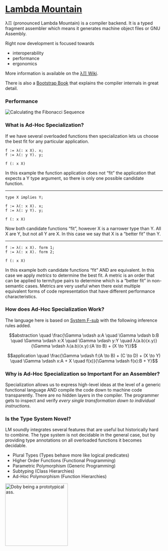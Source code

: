 # [Lambda Mountain](https://github.com/andrew-johnson-4/-/wiki)

λ☶ (pronounced Lambda Mountain) is a compiler backend.
It is a typed fragment assembler which means it generates machine object files or GNU Assembly.

Right now development is focused towards
* interoperability
* performance
* ergonomics

More information is available on the [λ☶ Wiki](https://github.com/andrew-johnson-4/-/wiki).

There is also a [Bootstrap Book](https://github.com/andrew-johnson-4/BootstrapBook) that explains the compiler internals in great detail.

### Performance

![Calculating the Fibonacci Sequence](https://raw.githubusercontent.com/andrew-johnson-4/-/master/benchmarks/fibonacci.svg)

### What is Ad-Hoc Specialization?

If we have several overloaded functions then specialization lets us choose the best fit for any particular application.

```
f := λ(: x X). x;
f := λ(: y Y). y;

f (: x X)
```

In this example the function application does not “fit” the application that expects a Y type argument, so there is only one possible candidate function.

---

```
type X implies Y;

f := λ(: x X). x;
f := λ(: y Y). y;

f (: x X)
```

Now both candidate functions “fit”, however X is a narrower type than Y.
All X are Y, but not all Y are X.
In this case we say that X is a “better fit” than Y.

---

```
f := λ(: x X). form 1;
f := λ(: x X). form 2;

f (: x X)
```

In this example both candidate functions “fit” AND are equivalent.
In this case we apply *metrics* to determine the best fit.
A metric is an order that can be applied to term/type pairs to determine which is a “better fit” in non-semantic cases.
Metrics are very useful when there exist multiple equivalent forms of code representation that have different performance characteristics.

### How does Ad-Hoc Specialization Work?

The language here is based on [System F-sub](https://en.wikipedia.org/wiki/System_F) with the following inference rules added.

$$abstraction \quad \frac{\Gamma \vdash a:A \quad \Gamma \vdash b:B \quad \Gamma \vdash x:X \quad \Gamma \vdash y:Y \quad λ⟨a.b⟩⟨x.y⟩}{\Gamma \vdash λ⟨a.b⟩⟨x.y⟩:(A \to B) + (X \to Y)}$$

$$application \quad \frac{\Gamma \vdash f:(A \to B) + (C \to D) + (X \to Y) \quad \Gamma \vdash x:A + X \quad f(x)}{\Gamma \vdash f(x):B + Y}$$

### Why is Ad-Hoc Specialization so Important For an Assembler?

Specialization allows us to express high-level ideas at the level of a generic functional language
AND compile the code down to machine code transparently.
There are no hidden layers in the compiler.
The programmer gets to inspect and verify *every single transformation down to individual instructions*.

### Is the Type System Novel?

LM soundly integrates several features that are useful but historically hard to combine.
The type system is not decidable in the general case,
but by providing type annotations on all overloaded functions it becomes decidable.

* Plural Types (Types behave more like logical predicates)
* Higher Order Functions (Functional Programming)
* Parametric Polymorphism (Generic Programming)
* Subtyping (Class Hierarchies)
* Ad-Hoc Polymorphism (Function Hierarchies)

<a href="https://github.com/andrew-johnson-4/-/wiki#mascot"> <img src="https://raw.githubusercontent.com/andrew-johnson-4/-/main/DOBY.jpg" height=200 title="Doby being a prototypical ass."> </a>

